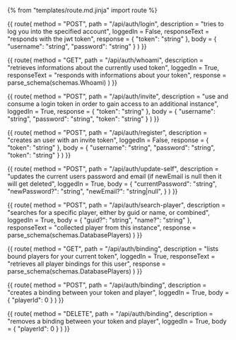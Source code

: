 {% from "templates/route.md.jinja" import route %}

{{ route(
  method = "POST",
  path = "/api/auth/login",
  description = "tries to log you into the specified account",
  loggedIn = False,
  responseText = "responds with the jwt token",
  response = {
    "token": "string"
  },
  body = {
    "username": "string",
    "password": "string"
  }
) }}

{{ route(
  method = "GET",
  path = "/api/auth/whoami",
  description = "retrieves informations about the currently used token",
  loggedIn = True,
  responseText = "responds with informations about your token",
  response = parse_schema(schemas.Whoami)
) }}

{{ route(
  method = "POST",
  path = "/api/auth/invite",
  description = "use and consume a login token in order to gain access to an additional instance",
  loggedIn = True,
  response = {
    "token": "string"
  },
  body = {
    "username": "string",
    "password": "string",
    "token": "string"
  }
) }}

{{ route(
  method = "POST",
  path = "/api/auth/register",
  description = "creates an user with an invite token",
  loggedIn = False,
  response = {
    "token": "string"
  },
  body = {
    "username": "string",
    "password": "string",
    "token": "string"
  }
) }}

{{ route(
  method = "POST",
  path = "/api/auth/update-self",
  description = "updates the current users password and email (if newEmail is null then it will get deleted",
  loggedIn = True,
  body = {
    "currentPassword": "string",
    "newPassword?": "string",
    "newEmail?": "string|null",
  }
) }}

{{ route(
  method = "POST",
  path = "/api/auth/search-player",
  description = "searches for a specific player, either by guid or name, or combined",
  loggedIn = True,
  body = {
    "guid?": "string",
    "name?": "string"
  },
  responseText = "collected player from this instance",
  response = parse_schema(schemas.DatabasePlayers)
) }}


{{ route(
  method = "GET",
  path = "/api/auth/binding",
  description = "lists bound players for your current token",
  loggedIn = True,
  responseText = "retrieves all player bindings for this user",
  response = parse_schema(schemas.DatabasePlayers)
) }}

{{ route(
  method = "POST",
  path = "/api/auth/binding",
  description = "creates a binding between your token and player",
  loggedIn = True,
  body = {
    "playerId": 0
  }
) }}

{{ route(
  method = "DELETE",
  path = "/api/auth/binding",
  description = "removes a binding between your token and player",
  loggedIn = True,
  body = {
    "playerId": 0
  }
) }}
